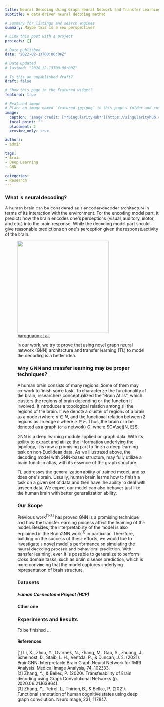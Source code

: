 ```yaml
---
title: Neural Decoding Using Graph Neural Network and Transfer Learning
subtitle: A data-driven neural decoding method

# Summary for listings and search engines
summary: Maybe this is a new perspective?

# Link this post with a project
projects: []

# Date published
date: "2022-02-13T00:00:00Z"

# Date updated
# lastmod: "2020-12-13T00:00:00Z"

# Is this an unpublished draft?
draft: false

# Show this page in the Featured widget?
featured: true

# Featured image
# Place an image named `featured.jpg/png` in this page's folder and customize its options here.
image:
  caption: 'Image credit: [**SingularityHub**](https://singularityhub.com/2019/05/01/scientists-created-a-neural-decoder-that-translates-brain-activity-into-speech/)'
  focal_point: ""
  placement: 2
  preview_only: true

authors:
- admin

tags:
- Brain
- Deep Learning
- GNN

categories:
- Research
---
```


### What is neural decoding?

A human brain can be considered as a encoder-decoder architecture in terms of its interaction with the environment. For the encoding model part, it predicts how the brain encodes one's perceptions (visual, auditory, motor, and etc.) into the brain response. While the decoding model part should give reasonable predictions on one's perception given the response/activity of the brain. 

<figure>
  <img src="https://www.researchgate.net/profile/Gael-Varoquaux/publication/268794316/figure/fig1/AS:282616113713184@1444392340570/Schematics-of-the-distinction-between-encoding-and-decoding-in-brain-imaging_W640.jpg" width="300px" height="auto"/>
  <figcaption>
    <a href="https://www.researchgate.net/publication/268794316_How_machine_learning_is_shaping_cognitive_neuroimaging">Varoquaux et al.</a>
  </figcaption>
</>

In our work, we try to prove that using novel graph neural network (GNN) architecture and transfer learning (TL) to model the decoding is a better idea.

### Why GNN and transfer learning may be proper techniques?

A human brain consists of many regions. Some of them may co-work to finish some task. To characterize the functionality of the brain, researchers conceptualized the "Brain Atlas", which clusters the regions of brain depending on the function it involved. It introduces a topological relation among all the regions of the brain. If we denote a cluster of regions of a brain as a node $n$ where $n \in N$, and the functional relation between 2 regions as an edge $e$ where $e\in E$. Thus, the brain can be denoted as a graph (or a network) $G$, where $G=\set{N, E}$.

GNN is a deep learning module applied on graph data. With its ability to extract and utilize the information underlying the topology, it is now a promising part to finish a deep learning task on non-Euclidean data. As we illustrated above, the decoding model with GNN-based structure, may fully utilize a brain function atlas, with its essence of the graph structure.

TL addresses the generalization ability of trained model, and so does one's brain. Usually, human brain learns how to finish a task on a given set of data and then have the ability to deal with unseen data. We expect our model can also behaves just like the human brain with better generalization ability.

### Our Scope

Previous work<sup>[1-3]</sup> has proved GNN is a promising technique and how the transfer learning process affect the learning of the model. Besides, the interpretability of the model is also explained in the BrainGNN work<sup>[1]</sup> in particular. Therefore, building on the success of these efforts, we would like to investigate a novel model's performance on simulating the neural decoding process and behavioral prediction. With transfer learning, even it is possible to generalize to perform cross domain tasks, such as brain disease prediction, which is more convincing that the model captures underlying representation of brain structure.

### Datasets

##### Human Connectome Project (HCP)

#### Other one
### Experiments and Results

To be finished ... 

#### References

[1] Li, X., Zhou, Y., Dvornek, N., Zhang, M., Gao, S., Zhuang, J., Scheinost, D., Staib, L. H., Ventola, P., & Duncan, J. S. (2021). BrainGNN: Interpretable Brain Graph Neural Network for fMRI Analysis. Medical Image Analysis, 74, 102233. <br>
[2] Zhang, Y., & Bellec, P. (2020). Transferability of Brain decoding using Graph Convolutional Networks (p. 2020.06.21.163964). <br>
[3] Zhang, Y., Tetrel, L., Thirion, B., & Bellec, P. (2021). Functional annotation of human cognitive states using deep graph convolution. NeuroImage, 231, 117847. 
